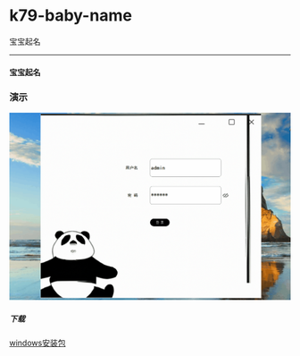 # k79-baby-name
宝宝起名

****
#### 宝宝起名


### 演示

![](https://github.com/a-fat-k79/IMG/blob/master/k79-baby-name/k79-baby-name.gif)

##### 下载

[windows安装包](https://github.com/a-fat-k79/IMG/blob/master/k79-baby-name/k79SwingSetup.exe) 
